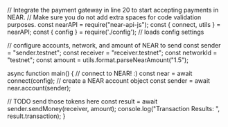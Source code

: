 // Integrate the payment gateway in line 20 to start accepting payments in NEAR. // Make sure you do not add extra spaces for code validation purposes. const nearAPI = require("near-api-js"); const { connect, utils } = nearAPI; const { config } = require('./config'); // loads config settings

// configure accounts, network, and amount of NEAR to send const sender = "sender.testnet"; const receiver = "receiver.testnet"; const networkId = "testnet"; const amount = utils.format.parseNearAmount("1.5");

async function main() { // connect to NEAR! :) const near = await connect(config); // create a NEAR account object const sender = await near.account(sender);

// TODO send those tokens here const result = await sender.sendMoney(receiver, amount); console.log("Transaction Results: ", result.transaction); }
